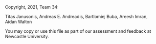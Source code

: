 Copyright, 2021, Team 34:

Titas Janusonis,
Andreas E. Andreadis,
Bartlomiej Buba,
Areesh Imran,
Aidan Walton

You may copy or use this file as part of our assessment
and feedback at Newcastle University.